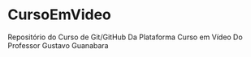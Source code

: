 # CursoEmVideo

 Repositório do Curso de Git/GitHub
 Da Plataforma Curso em Vídeo
 Do Professor Gustavo Guanabara
